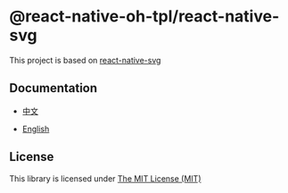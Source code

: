 # @react-native-oh-tpl/react-native-svg

This project is based on [react-native-svg](https://github.com/software-mansion/react-native-svg)

## Documentation

- [中文](https://gitee.com/react-native-oh-library/usage-docs/blob/master/zh-cn/react-native-svg-capi.md)

- [English](https://gitee.com/react-native-oh-library/usage-docs/blob/master/en/react-native-svg-capi.md)

## License

This library is licensed under [The MIT License (MIT)](https://github.com/software-mansion/react-native-svg/blob/main/LICENSE)
